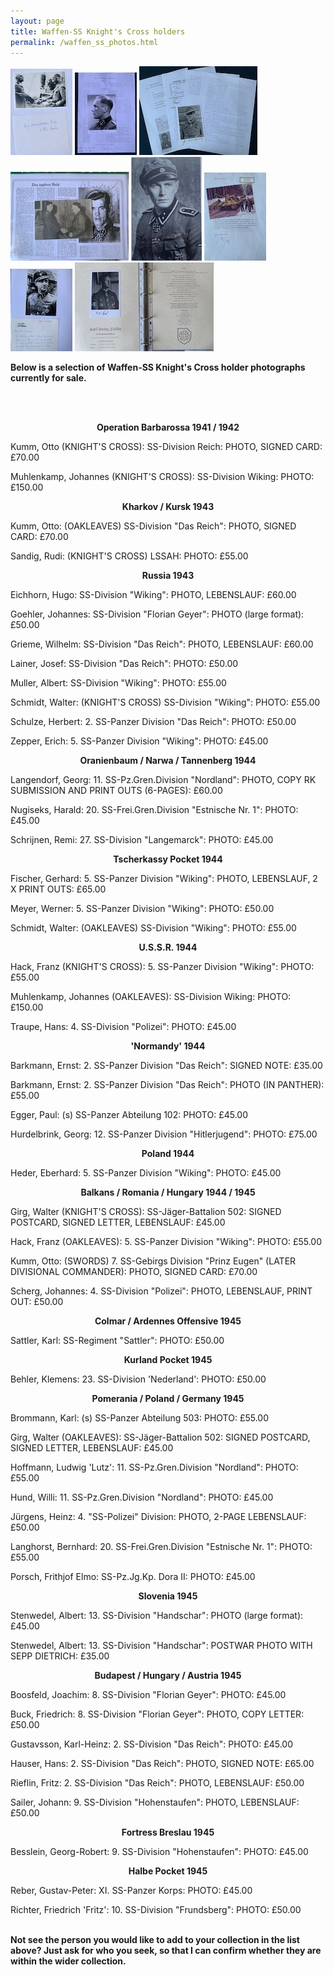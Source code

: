 ```yaml
---
layout: page
title: Waffen-SS Knight's Cross holders
permalink: /waffen_ss_photos.html
---
```


<div id="axisforces">
<p float="left">
<img src="./assets/Kumm.jpeg"/>
<img src="./assets/Grieme grouping.jpeg"/>
<img src="./assets/Fischer grouping.jpeg"/>
<img src="./assets/Schneidereit.jpeg"/>
<img src="./assets/Lainer.jpeg"/>
<img src="./assets/Girg.jpeg"/>
<img src="./assets/Hauser.jpeg"/>
<img src="./assets/Lichte template.jpeg"/>
<br />  
<p><b>Below is a selection of Waffen-SS Knight's Cross holder photographs currently for sale.</b></p>
<br />
<br />
<p><b><center>Operation Barbarossa 1941 / 1942</center></b></p>
<p>Kumm,	Otto (KNIGHT'S CROSS):	SS-Division Reich:	PHOTO, SIGNED CARD: £70.00
<p>Muhlenkamp,	Johannes (KNIGHT'S CROSS):	SS-Division Wiking:	PHOTO: £150.00 
<br />
<p><b><center>Kharkov / Kursk 1943</center></b></p>
<p>Kumm,	Otto:	(OAKLEAVES) SS-Division "Das Reich":	PHOTO, SIGNED CARD: £70.00
<p>Sandig,	Rudi:	(KNIGHT'S CROSS) LSSAH:	PHOTO: £55.00
<br />  
<p><b><center>Russia 1943</center></b></p>    
<p>Eichhorn,	Hugo:	SS-Division "Wiking":	PHOTO, LEBENSLAUF: £60.00
<p>Goehler,	Johannes:	SS-Division "Florian Geyer":	PHOTO (large format): £50.00
<p>Grieme,	Wilhelm:	SS-Division "Das Reich":	PHOTO, LEBENSLAUF: £60.00
<p>Lainer,	Josef:	SS-Division "Das Reich":	PHOTO: £50.00
<p>Muller,	Albert:	SS-Division "Wiking":	PHOTO: £55.00
<p>Schmidt,	Walter:	(KNIGHT'S CROSS) SS-Division "Wiking":	PHOTO: £55.00
<p>Schulze,	Herbert: 2. SS-Panzer Division "Das Reich":	PHOTO: £50.00 
<p>Zepper,	Erich:	5. SS-Panzer Division "Wiking":	PHOTO: £45.00 
<br />   
<p><b><center>Oranienbaum / Narwa / Tannenberg 1944</center></b></p>  
<p>Langendorf,	Georg:	11. SS-Pz.Gren.Division "Nordland":	PHOTO, COPY RK SUBMISSION AND PRINT OUTS (6-PAGES): £60.00
<p>Nugiseks,	Harald:	20. SS-Frei.Gren.Division "Estnische Nr. 1":	PHOTO: £45.00
<p>Schrijnen,	Remi:	27. SS-Division "Langemarck":	PHOTO: £45.00
<br />  
<p><b><center>Tscherkassy Pocket 1944</center></b></p>
<p>Fischer,	Gerhard:	5. SS-Panzer Division "Wiking":	PHOTO, LEBENSLAUF, 2 X PRINT OUTS: £65.00 
<p>Meyer,	Werner:	5. SS-Panzer Division "Wiking":	PHOTO: £50.00 
<p>Schmidt,	Walter:	(OAKLEAVES) SS-Division "Wiking":	PHOTO: £55.00
<br /> 
<p><b><center>U.S.S.R. 1944</center></b></p>  
<p>Hack,	Franz (KNIGHT'S CROSS): 5. SS-Panzer Division "Wiking": PHOTO: £55.00 
<p>Muhlenkamp,	Johannes (OAKLEAVES):	SS-Division Wiking:	PHOTO: £150.00 
<p>Traupe,	Hans:	4. SS-Division "Polizei":	PHOTO: £45.00  
<br /> 
<p><b><center>'Normandy' 1944</center></b></p>  
<p>Barkmann,	Ernst:	2. SS-Panzer Division "Das Reich": SIGNED NOTE: £35.00
<p>Barkmann,	Ernst:	2. SS-Panzer Division "Das Reich": PHOTO (IN PANTHER): £55.00
<p>Egger,	Paul:	(s) SS-Panzer Abteilung 102:	PHOTO: £45.00
<p>Hurdelbrink,	Georg:	12. SS-Panzer Division "Hitlerjugend":	PHOTO: £75.00
<br />    
<p><b><center>Poland 1944</center></b></p>
<p>Heder,	Eberhard:	5. SS-Panzer Division "Wiking":	PHOTO: £45.00 
<br />  
<p><b><center>Balkans / Romania / Hungary 1944 / 1945</center></b></p> 
<p>Girg,	Walter (KNIGHT'S CROSS): SS-Jäger-Battalion 502:	SIGNED POSTCARD, SIGNED LETTER, LEBENSLAUF:	£45.00
<p>Hack,	Franz (OAKLEAVES): 5. SS-Panzer Division "Wiking": PHOTO: £55.00 
<p>Kumm,	Otto:	(SWORDS) 7. SS-Gebirgs Division "Prinz Eugen" (LATER DIVISIONAL COMMANDER):	PHOTO, SIGNED CARD: £70.00
<p>Scherg,	Johannes:	4. SS-Division "Polizei":	PHOTO, LEBENSLAUF, PRINT OUT: £50.00
<br />  
<p><b><center>Colmar / Ardennes Offensive 1945</center></b></p>  
<p>Sattler,	Karl:	SS-Regiment "Sattler":	PHOTO: £50.00
<br />  
<p><b><center>Kurland Pocket 1945</center></b></p>  
<p>Behler,	Klemens:	23. SS-Division 'Nederland':	PHOTO: £50.00
<br />  
<p><b><center>Pomerania / Poland / Germany 1945</center></b></p>  
<p>Brommann,	Karl:	(s) SS-Panzer Abteilung 503: PHOTO: £55.00
<p>Girg,	Walter (OAKLEAVES): SS-Jäger-Battalion 502:	SIGNED POSTCARD, SIGNED LETTER, LEBENSLAUF:	£45.00
<p>Hoffmann,	Ludwig 'Lutz':	11. SS-Pz.Gren.Division "Nordland": PHOTO: £55.00 
<p>Hund,	Willi:	11. SS-Pz.Gren.Division "Nordland": PHOTO: £45.00 
<p>Jürgens,	Heinz: 4. "SS-Polizei" Division:	PHOTO, 2-PAGE LEBENSLAUF:	£50.00
<p>Langhorst,	Bernhard:	20. SS-Frei.Gren.Division "Estnische Nr. 1":	PHOTO: £55.00
<p>Porsch,	Frithjof Elmo:	SS-Pz.Jg.Kp. Dora II: PHOTO: £45.00 
<br />  
<p><b><center>Slovenia 1945</center></b></p>  
<p>Stenwedel,	Albert:	13. SS-Division "Handschar":	PHOTO (large format): £45.00
<p>Stenwedel,	Albert:	13. SS-Division "Handschar":	POSTWAR PHOTO WITH SEPP DIETRICH: £35.00
<br />  
<p><b><center>Budapest / Hungary / Austria 1945</center></b></p>  
<p>Boosfeld,	Joachim:	8. SS-Division "Florian Geyer":	PHOTO: £45.00
<p>Buck,	Friedrich:	8. SS-Division "Florian Geyer":	PHOTO, COPY LETTER: £50.00
<p>Gustavsson,	Karl-Heinz:	2. SS-Division "Das Reich":	PHOTO: £45.00  
<p>Hauser,	Hans:	2. SS-Division "Das Reich": PHOTO, SIGNED NOTE: £65.00 
<p>Rieflin,	Fritz:	2. SS-Division "Das Reich":	PHOTO, LEBENSLAUF: £50.00  
<p>Sailer,	Johann:	9. SS-Division "Hohenstaufen":	PHOTO, LEBENSLAUF: £50.00
<br />  
<p><b><center>Fortress Breslau 1945</center></b></p>  
<p>Besslein,	Georg-Robert:	9. SS-Division "Hohenstaufen":	PHOTO: £45.00  
<br />  
<p><b><center>Halbe Pocket 1945</center></b></p>  
<p>Reber,	Gustav-Peter:	XI. SS-Panzer Korps:	PHOTO: £45.00
<p>Richter,	Friedrich 'Fritz':	10. SS-Division "Frundsberg":	PHOTO: £50.00  
<br />
<br />   
<p><b><centre>Not see the person you would like to add to your collection in the list above? Just ask for who you seek, so that I can confirm whether they are within the wider collection.
